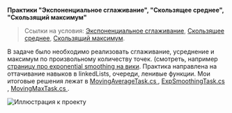 **Практики "Экспоненциальное сглаживание", "Скользящее среднее", "Скользящий максимум"**

>Ссылки на условия: [Экспоненциальное сглаживание](https://ulearn.me/course/basicprogramming2/Praktika_Eksponentsial_noe_sglazhivanie__c334ede2-2c35-4fcb-94cb-fb1c48e3e7bb), [Скользящее среднее](https://ulearn.me/course/basicprogramming2/Praktika_Skol_zyashchee_srednee__26c11465-87ec-4e5c-bed9-36987826b503), [Скользящий максимум](https://ulearn.me/course/basicprogramming2/Praktika_Skol_zyashchiy_maksimum__361506eb-0938-4f41-817f-1d035037b368).

В задаче было необходимо реализовать сглаживание, усреднение и максимум по произвольному количеству точек. (смотреть, например [страницу про exponential smoothing на вики](https://en.wikipedia.org/wiki/Exponential_smoothing#The_exponential_moving_average). Практика направлена на оттачивание навыков в linkedLists, очереди, ленивые функции. Мои итоговые решения лежат в [MovingAverageTask.cs ](https://github.com/chapych/Ulearn-tasks/blob/main/ExpSmooth_MovAverage_SmoothMax/MovingAverageTask.cs), [ExpSmoothingTask.cs ](https://github.com/chapych/Ulearn-tasks/blob/main/ExpSmooth_MovAverage_SmoothMax/ExpSmoothingTask.cs), [MovingMaxTask.cs ](https://github.com/chapych/Ulearn-tasks/blob/main/ExpSmooth_MovAverage_SmoothMax/MovingMaxTask.cs).


![Иллюстрация к проекту](https://github.com/chapych/ExpSmooth_MovAverage_SmoothMax/ShowWork.jpg)
